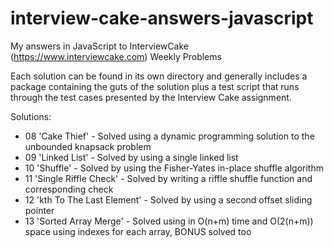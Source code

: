 interview-cake-answers-javascript
=================================

My answers in JavaScript to InterviewCake (https://www.interviewcake.com) Weekly Problems

Each solution can be found in its own directory and generally includes a package containing the guts of the solution
plus a test script that runs through the test cases presented by the Interview Cake assignment.

Solutions:

* 08 'Cake Thief' - Solved using a dynamic programming solution to the unbounded knapsack problem
* 09 'Linked List' - Solved by using a single linked list
* 10 'Shuffle' - Solved by using the Fisher-Yates in-place shuffle algorithm
* 11 'Single Riffle Check' - Solved by writing a riffle shuffle function and corresponding check
* 12 'kth To The Last Element' - Solved by using a second offset sliding pointer
* 13 'Sorted Array Merge' - Solved using in O(n+m) time and O(2(n+m)) space using indexes for each array, BONUS solved too
